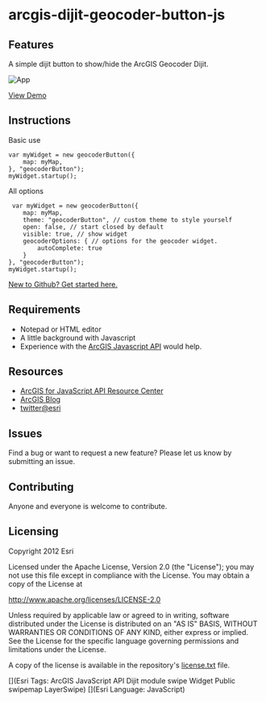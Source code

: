 # arcgis-dijit-geocoder-button-js

## Features
A simple dijit button to show/hide the ArcGIS Geocoder Dijit.

![App](https://raw.github.com/driskull/arcgis-dijit-geocoder-button-js/master/images/demo.png)

[View Demo](http://driskull.github.com/arcgis-dijit-geocoder-button-js/)

## Instructions

Basic use

    var myWidget = new geocoderButton({
        map: myMap,
    }, "geocoderButton");
    myWidget.startup();
    
All options
    
     var myWidget = new geocoderButton({
        map: myMap,
        theme: "geocoderButton", // custom theme to style yourself
        open: false, // start closed by default
        visible: true, // show widget
        geocoderOptions: { // options for the geocoder widget.
            autoComplete: true
        }
    }, "geocoderButton");
    myWidget.startup();
    

 [New to Github? Get started here.](https://github.com/)

## Requirements

* Notepad or HTML editor
* A little background with Javascript
* Experience with the [ArcGIS Javascript API](http://www.esri.com/) would help.

## Resources

* [ArcGIS for JavaScript API Resource Center](http://help.arcgis.com/en/webapi/javascript/arcgis/index.html)
* [ArcGIS Blog](http://blogs.esri.com/esri/arcgis/)
* [twitter@esri](http://twitter.com/esri)

## Issues

Find a bug or want to request a new feature?  Please let us know by submitting an issue.

## Contributing

Anyone and everyone is welcome to contribute.

## Licensing
Copyright 2012 Esri

Licensed under the Apache License, Version 2.0 (the "License");
you may not use this file except in compliance with the License.
You may obtain a copy of the License at

   http://www.apache.org/licenses/LICENSE-2.0

Unless required by applicable law or agreed to in writing, software
distributed under the License is distributed on an "AS IS" BASIS,
WITHOUT WARRANTIES OR CONDITIONS OF ANY KIND, either express or implied.
See the License for the specific language governing permissions and
limitations under the License.

A copy of the license is available in the repository's [license.txt](https://raw.github.com/Esri/arcgis-dijit-geocoder-button-js/master/license.txt) file.

[](Esri Tags: ArcGIS JavaScript API Dijit module swipe Widget Public swipemap LayerSwipe)
[](Esri Language: JavaScript)
